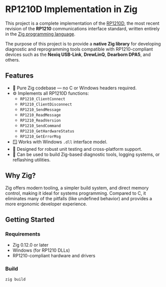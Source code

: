 # RP1210D Implementation in Zig

This project is a complete implementation of the [RP1210D](https://www.atabusinesssolutions.com/Shopping/Product/viewproduct/2675472/TMC-Individual-RP), the most recent revision of the **RP1210** communications interface standard, written entirely in the [Zig programming language](https://ziglang.org/).

The purpose of this project is to provide a **native Zig library** for developing diagnostic and reprogramming tools compatible with RP1210-compliant devices such as the **Nexiq USB-Link**, **DrewLinQ**, **Dearborn DPA5**, and others.

## Features

- 🧩 Pure Zig codebase — no C or Windows headers required.
- ⚙️ Implements all RP1210D functions:
  - `RP1210_ClientConnect`
  - `RP1210_ClientDisconnect`
  - `RP1210_SendMessage`
  - `RP1210_ReadMessage`
  - `RP1210_ReadVersion`
  - `RP1210_SendCommand`
  - `RP1210_GetHardwareStatus`
  - `RP1210_GetErrorMsg`
- 🪟 Works with Windows `.dll` interface model.
- 🧪 Designed for robust unit testing and cross-platform support.
- 🔧 Can be used to build Zig-based diagnostic tools, logging systems, or reflashing utilities.

## Why Zig?

Zig offers modern tooling, a simpler build system, and direct memory control, making it ideal for systems programming. Compared to C, it eliminates many of the pitfalls (like undefined behavior) and provides a more ergonomic developer experience.

## Getting Started

### Requirements

- Zig 0.12.0 or later
- Windows (for RP1210 DLLs)
- RP1210-compliant hardware and drivers

### Build

```bash
zig build
